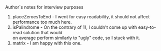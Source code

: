 Author´s notes for interview purposes

1) placeZeroesToEnd - I went for easy readability, it should not affect performance too much here.
2) isPalindrome - On the contrary of 1), I couldn't come up with easy-to-read solution that would  
  on average perform similarly to "ugly" code, so I stuck with it.
3) matrix - I am happy with this one.
